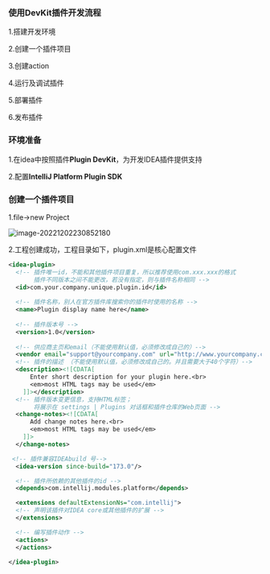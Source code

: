 

### 使用DevKit插件开发流程

1.搭建开发环境

2.创建一个插件项目

3.创建action

4.运行及调试插件

5.部署插件

6.发布插件



### 环境准备

1.在idea中按照插件**Plugin DevKit**，为开发IDEA插件提供支持

2.配置**IntelliJ Platform Plugin SDK**



### 创建一个插件项目

1.file->new Project

![image-20221202230852180](https://ws3.sinaimg.cn/large/null.jpg)

2.工程创建成功，工程目录如下，plugin.xml是核心配置文件

```xml
<idea-plugin>
  <!-- 插件唯一id，不能和其他插件项目重复，所以推荐使用com.xxx.xxx的格式
       插件不同版本之间不能更改，若没有指定，则与插件名称相同 -->
  <id>com.your.company.unique.plugin.id</id>
   
  <!-- 插件名称，别人在官方插件库搜索你的插件时使用的名称 -->
  <name>Plugin display name here</name>
  
  <!-- 插件版本号 -->
  <version>1.0</version>
    
  <!-- 供应商主页和email（不能使用默认值，必须修改成自己的）-->
  <vendor email="support@yourcompany.com" url="http://www.yourcompany.com">YourCompany</vendor>
  <!-- 插件的描述 （不能使用默认值，必须修改成自己的。并且需要大于40个字符）-->
  <description><![CDATA[
      Enter short description for your plugin here.<br>
      <em>most HTML tags may be used</em>
    ]]></description>
  <!-- 插件版本变更信息，支持HTML标签；
       将展示在 settings | Plugins 对话框和插件仓库的Web页面 -->
  <change-notes><![CDATA[
      Add change notes here.<br>
      <em>most HTML tags may be used</em>
    ]]>
  </change-notes>

 <!-- 插件兼容IDEAbuild 号-->
  <idea-version since-build="173.0"/>

  <!-- 插件所依赖的其他插件的id -->
  <depends>com.intellij.modules.platform</depends>

  <extensions defaultExtensionNs="com.intellij">
  <!-- 声明该插件对IDEA core或其他插件的扩展 -->
  </extensions>

  <!-- 编写插件动作 -->
  <actions>
  </actions>

</idea-plugin>
```

